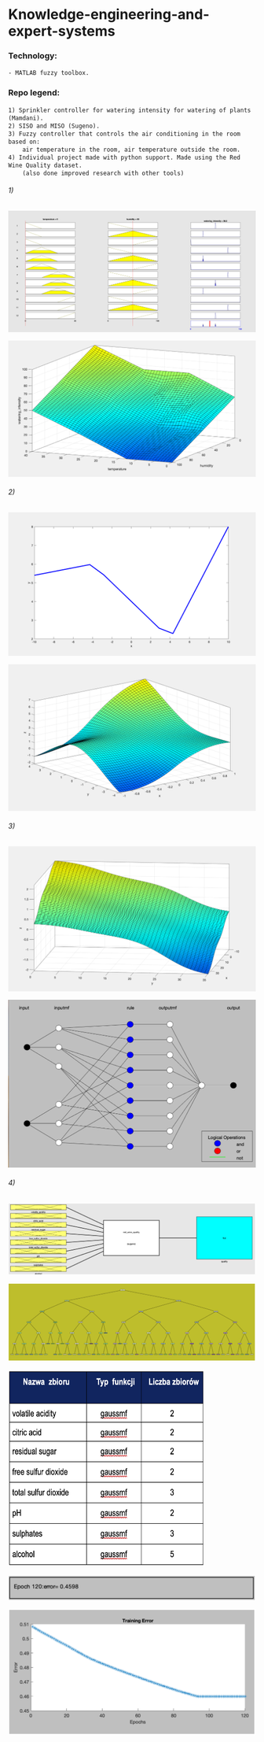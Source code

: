 # Knowledge-engineering-and-expert-systems

### Technology:
```
- MATLAB fuzzy toolbox.
```

### Repo legend:
```
1) Sprinkler controller for watering intensity for watering of plants (Mamdani).
2) SISO and MISO (Sugeno).
3) Fuzzy controller that controls the air conditioning in the room based on: 
    air temperature in the room, air temperature outside the room.
4) Individual project made with python support. Made using the Red Wine Quality dataset.
    (also done improved research with other tools)
```

###### 1)

![](https://github.com/KrzysiekJa/Knowledge-engineering-and-expert-systems/blob/main/pictures/rules_lab_01.png)

![](https://github.com/KrzysiekJa/Knowledge-engineering-and-expert-systems/blob/main/pictures/surf_lab_01.png)

###### 2)

![](https://github.com/KrzysiekJa/Knowledge-engineering-and-expert-systems/blob/main/pictures/plot_lab_02.png)

![](https://github.com/KrzysiekJa/Knowledge-engineering-and-expert-systems/blob/main/pictures/surf_lab_02.png)

###### 3)

![](https://github.com/KrzysiekJa/Knowledge-engineering-and-expert-systems/blob/main/pictures/surf_lab_03.png)

![](https://github.com/KrzysiekJa/Knowledge-engineering-and-expert-systems/blob/main/pictures/structure_lab_03.png)

###### 4)

![](https://github.com/KrzysiekJa/Knowledge-engineering-and-expert-systems/blob/main/pictures/project_schema.png)

![](https://github.com/KrzysiekJa/Knowledge-engineering-and-expert-systems/blob/main/pictures/project_decision_tree.png)

<img src="https://github.com/KrzysiekJa/Knowledge-engineering-and-expert-systems/blob/main/pictures/project_talbe.png" alt="project_talbe" width="400" height="400"/>

![](https://github.com/KrzysiekJa/Knowledge-engineering-and-expert-systems/blob/main/pictures/project_output.png)

![](https://github.com/KrzysiekJa/Knowledge-engineering-and-expert-systems/blob/main/pictures/project_lr.png)
